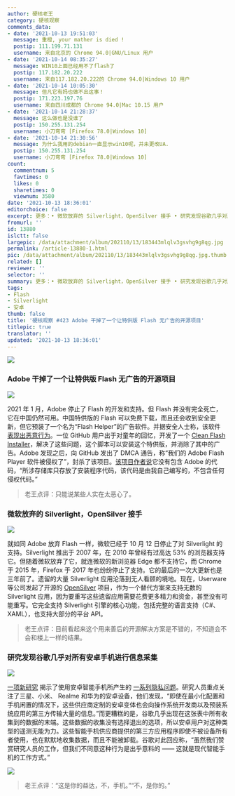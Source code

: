 ```yaml
---
author: 硬核老王
category: 硬核观察
comments_data:
- date: '2021-10-13 19:51:03'
  message: 重橙, your mather is died !
  postip: 111.199.71.131
  username: 来自北京的 Chrome 94.0|GNU/Linux 用户
- date: '2021-10-14 08:35:27'
  message: WIN10上面已经用不了flash了
  postip: 117.182.20.222
  username: 来自117.182.20.222的 Chrome 94.0|Windows 10 用户
- date: '2021-10-14 10:05:30'
  message: 但凡它有妈也做不出这事！
  postip: 171.223.197.76
  username: 来自四川成都的 Chrome 94.0|Mac 10.15 用户
- date: '2021-10-14 21:28:37'
  message: 这么做也是没谁了
  postip: 150.255.131.254
  username: 小刀弯弯 [Firefox 78.0|Windows 10]
- date: '2021-10-14 21:30:56'
  message: 为什么我用的debian一直显示win10呢，并未更改UA.
  postip: 150.255.131.254
  username: 小刀弯弯 [Firefox 78.0|Windows 10]
count:
  commentnum: 5
  favtimes: 0
  likes: 0
  sharetimes: 0
  viewnum: 3580
date: '2021-10-13 18:36:01'
editorchoice: false
excerpt: 更多：• 微软放弃的 Silverlight，OpenSilver 接手 • 研究发现谷歌几乎对所有安卓手机进行信息采集
fromurl: ''
id: 13880
islctt: false
largepic: /data/attachment/album/202110/13/183443mlqlv3gsvhg9g8qg.jpg
permalink: /article-13880-1.html
pic: /data/attachment/album/202110/13/183443mlqlv3gsvhg9g8qg.jpg.thumb.jpg
related: []
reviewer: ''
selector: ''
summary: 更多：• 微软放弃的 Silverlight，OpenSilver 接手 • 研究发现谷歌几乎对所有安卓手机进行信息采集
tags:
- Flash
- Silverlight
- 安卓
thumb: false
title: '硬核观察 #423 Adobe 干掉了一个让特供版 Flash 无广告的开源项目'
titlepic: true
translator: ''
updated: '2021-10-13 18:36:01'
---
```


![](/data/attachment/album/202110/13/183443mlqlv3gsvhg9g8qg.jpg)


### Adobe 干掉了一个让特供版 Flash 无广告的开源项目


![](/data/attachment/album/202110/13/183452kae8ppareqzj88qj.jpg)


2021 年 1 月，Adobe 停止了 Flash 的开发和支持。但 Flash 并没有完全死亡，它在中国仍然可用。中国特供版的 Flash 可以免费下载，而且还会收到安全更新，但它预装了一个名为“Flash Helper”的广告软件。并据安全人士称，该软件 [表现出恶意行为](https://blog.minerva-labs.com/the-curious-case-of-flashhelperservice-0)。一位 GitHub 用户出于对童年的回忆，开发了一个 [Clean Flash Installer](https://github.com/CleanFlash/installer)，解决了这些问题，这个脚本可以安装这个特供版，并消除了其中的广告。Adobe 发现之后，向 GitHub 发出了 DMCA 通告，称“我们的 Adobe Flash Player 软件被侵权了”，封杀了该项目。[该项目作者说](https://torrentfreak.com/adobe-uses-dmca-to-nuke-project-that-keeps-flash-alive-secure-adware-free-211012/)它没有包含 Adobe 的代码，“所涉存储库只存放了安装程序代码，该代码是由我自己编写的，不包含任何侵权代码。”



> 
> 老王点评：只能说某些人实在太恶心了。
> 
> 
> 


### 微软放弃的 Silverlight，OpenSilver 接手


![](/data/attachment/album/202110/13/183518fwakgrkkpi2gvo28.jpg)


就如同 Adobe 放弃 Flash 一样，微软已经于 10 月 12 日停止了对 Silverlight 的支持。Silverlight 推出于 2007 年，在 2010 年曾经有过高达 53% 的浏览器支持它。但随着微软放弃了它，就连微软的新浏览器 Edge 都不支持它，而 Chrome 于 2015 年，Firefox 于 2017 年也纷纷停止了支持。它的最后的一次大更新也是三年前了。遗留的大量 Silverlight 应用沦落到无人看顾的境地。现在，Userware 等公司发起了开源的 [OpenSilver](https://www.opensilver.net/) 项目，作为一个替代方案来支持无数的 Silverlight 应用，因为要重写这些遗留应用需要花费更多精力和资金，甚至没有可能重写。它完全支持 Silverlight 引擎的核心功能，包括完整的语言支持（C#、XAML），也支持大部分的平台 API。



> 
> 老王点评：目前看起来这个用来善后的开源解决方案是不错的，不知道会不会和楼上一样的结果。
> 
> 
> 


### 研究发现谷歌几乎对所有安卓手机进行信息采集


![](/data/attachment/album/202110/13/183535e982f587v3859n91.jpg)


[一项新研究](https://www.scss.tcd.ie/Doug.Leith/Android_privacy_report.pdf) 揭示了使用安卓智能手机所产生的 [一系列隐私问题](https://www.bleepingcomputer.com/news/security/study-reveals-android-phones-constantly-snoop-on-their-users/)。研究人员重点关注了三星、小米、 Realme 和华为的安卓设备，他们发现，“即使在最小化配置和手机闲置的情况下，这些供应商定制的安卓变体也会向操作系统开发商以及预装系统应用的第三方传输大量的信息。”而更糟糕的是，谷歌几乎出现在这张表中所有收集到的数据的末端。这些数据的收集没有选择退出的选项，所以安卓用户对这种类型的遥测无能为力。这些智能手机供应商提供的第三方应用程序即使不被设备所有者使用，也在默默地收集数据，而且不能被卸载。谷歌对此回应称，“虽然我们赞赏研究人员的工作，但我们不同意这种行为是出乎意料的 —— 这就是现代智能手机的工作方式。”


![](/data/attachment/album/202110/13/183547zyivq5qqyv2s1myq.jpg)



> 
> 老王点评：“这是你的益达，不，手机。”“不，是你的。”
> 
> 
>